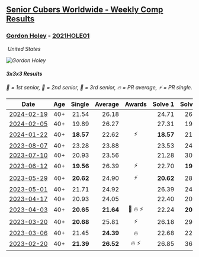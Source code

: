 <style>table {white-space: nowrap;}</style>
<link rel="stylesheet" type="text/css" href="/scw-comp/css/flags.css" />

## [Senior Cubers Worldwide - Weekly Comp Results](/scw-comp/results/)
### [Gordon Holey](README.md) - [2021HOLE01](https://www.worldcubeassociation.org/persons/2021HOLE01?event=333)

<i class="flag flag-US" />&nbsp;United States

![Gordon Holey](1642020105.jpg)

#### 3x3x3 Results

<span style="white-space: nowrap;">🥇 = 1st senior</span>, <span style="white-space: nowrap;">🥈 = 2nd senior</span>, <span style="white-space: nowrap;">🥉 = 3rd senior</span>, <span style="white-space: nowrap;">🔥 = PR average</span>, <span style="white-space: nowrap;">⚡ = PR single</span>.

| Date | Age | Single | Average | Awards | Solve 1 | Solve 2 | Solve 3 | Solve 4 | Solve 5 | Video |
| :--: | :--: | --: | --: | :--: | --: | --: | --: | --: | --: | :-- |
| [2024-02-19](../../results/2024-02-19/333.md) | 40+ | 21.54 | 26.18 |  | 24.71 | 26.38 | 27.92 | 21.54 | 27.44 | [Desktop](https://www.facebook.com/766997877/videos/681275117554341) / [Mobile](https://m.facebook.com/766997877/videos/681275117554341) |
| [2024-02-05](../../results/2024-02-05/333.md) | 40+ | 19.89 | 26.27 |  | 27.31 | 19.89 | 27.00 | 26.61 | 25.19 | [Desktop](https://www.facebook.com/766997877/videos/203588686146311) / [Mobile](https://m.facebook.com/766997877/videos/203588686146311) |
| [2024-01-22](../../results/2024-01-22/333.md) | 40+ | **18.57** | 22.62 | ⚡ | **18.57** | 21.52 | 29.57 | 24.24 | 22.11 | [Desktop](https://www.facebook.com/766997877/videos/380340321249061) / [Mobile](https://m.facebook.com/766997877/videos/380340321249061) |
| [2023-08-07](../../results/2023-08-07/333.md) | 40+ | 23.28 | 23.88 |  | 23.53 | 24.59 | 23.28 | 27.06 | 23.53 | [Desktop](https://www.facebook.com/766997877/videos/1367290993883851) / [Mobile](https://m.facebook.com/766997877/videos/1367290993883851) |
| [2023-07-10](../../results/2023-07-10/333.md) | 40+ | 20.93 | 23.56 |  | 21.28 | 30.12 | 21.40 | 28.01 | 20.93 | [Desktop](https://www.facebook.com/events/198208716234931/permalink/203284699060666) / [Mobile](https://m.facebook.com/events/198208716234931?view=permalink&id=203284699060666) |
| [2023-06-12](../../results/2023-06-12/333.md) | 40+ | **19.56** | 26.39 | ⚡ | 22.70 | **19.56** | DNF | 27.90 | 28.57 | [Desktop](https://www.facebook.com/events/2098018943739146/permalink/2105973696277004) / [Mobile](https://m.facebook.com/events/2098018943739146?view=permalink&id=2105973696277004) |
| [2023-05-29](../../results/2023-05-29/333.md) | 40+ | **20.62** | 24.90 | ⚡ | **20.62** | 28.95 | 26.18 | 24.25 | 24.27 | [Desktop](https://www.facebook.com/766997877/videos/770915944747178) / [Mobile](https://m.facebook.com/766997877/videos/770915944747178) |
| [2023-05-01](../../results/2023-05-01/333.md) | 40+ | 21.71 | 24.92 |  | 26.39 | 24.93 | 25.38 | 21.71 | 24.46 | [Desktop](https://www.facebook.com/766997877/videos/250718377630088) / [Mobile](https://m.facebook.com/766997877/videos/250718377630088) |
| [2023-04-17](../../results/2023-04-17/333.md) | 40+ | 20.93 | 24.05 |  | 22.40 | 20.93 | 29.42 | 24.49 | 25.27 | [Desktop](https://www.facebook.com/766997877/videos/627603272565014) / [Mobile](https://m.facebook.com/766997877/videos/627603272565014) |
| [2023-04-03](../../results/2023-04-03/333.md) | 40+ | **20.65** | **21.64** | 🥉 🔥 ⚡ | 22.24 | **20.65** | 21.91 | 20.76 | 23.81 | [Desktop](https://www.facebook.com/766997877/videos/773236254151635) / [Mobile](https://m.facebook.com/766997877/videos/773236254151635) |
| [2023-03-20](../../results/2023-03-20/333.md) | 40+ | **20.68** | 25.81 | ⚡ | 26.18 | 29.63 | 21.63 | 30.06 | **20.68** | [Desktop](https://www.facebook.com/766997877/videos/1787580071678487) / [Mobile](https://m.facebook.com/766997877/videos/1787580071678487) |
| [2023-03-06](../../results/2023-03-06/333.md) | 40+ | 21.45 | **24.39** | 🔥 | 22.68 | 22.92 | 28.86 | 21.45 | 27.58 | [Desktop](https://www.facebook.com/766997877/videos/1750397598688642) / [Mobile](https://m.facebook.com/766997877/videos/1750397598688642) |
| [2023-02-20](../../results/2023-02-20/333.md) | 40+ | **21.39** | **26.52** | 🔥 ⚡ | 26.85 | 36.14 | 31.05 | **21.39** | 21.66 | [Desktop](https://www.facebook.com/events/569225115154363/permalink/574076274669247) / [Mobile](https://m.facebook.com/events/569225115154363?view=permalink&id=574076274669247) |


<!-- Global site tag (gtag.js) - Google Analytics -->
<script async src="https://www.googletagmanager.com/gtag/js?id=UA-86348435-3"></script>
<script>window.dataLayer = window.dataLayer || []; function gtag() {dataLayer.push(arguments);} gtag('js', new Date()); gtag('config', 'UA-86348435-3');</script>
